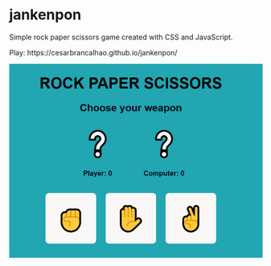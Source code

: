 # jankenpon
<p>
Simple rock paper scissors game created with CSS and JavaScript.
</p><p>
Play: https://cesarbrancalhao.github.io/jankenpon/
</p>

![Alt text](https://github.com/cesarbrancalhao/jankenpon/blob/main/img/std.png?raw=true)
